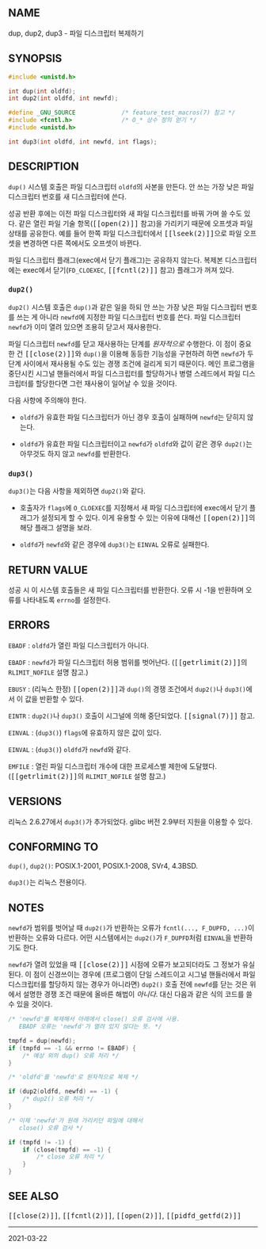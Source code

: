 ## NAME

dup, dup2, dup3 - 파일 디스크립터 복제하기

## SYNOPSIS

```c
#include <unistd.h>

int dup(int oldfd);
int dup2(int oldfd, int newfd);

#define _GNU_SOURCE             /* feature_test_macros(7) 참고 */
#include <fcntl.h>              /* O_* 상수 정의 얻기 */
#include <unistd.h>

int dup3(int oldfd, int newfd, int flags);
```

## DESCRIPTION

`dup()` 시스템 호출은 파일 디스크립터 `oldfd`의 사본을 만든다. 안 쓰는 가장 낮은 파일 디스크립터 번호를 새 디스크립터에 쓴다.

성공 반환 후에는 이전 파일 디스크립터와 새 파일 디스크립터를 바꿔 가며 쓸 수도 있다. 같은 열린 파일 기술 항목(<tt>[[open(2)]]</tt> 참고)을 가리키기 때문에 오프셋과 파일 상태를 공유한다. 예를 들어 한쪽 파일 디스크립터에서 <tt>[[lseek(2)]]</tt>으로 파일 오프셋을 변경하면 다른 쪽에서도 오프셋이 바뀐다.

파일 디스크립터 플래그(exec에서 닫기 플래그)는 공유하지 않는다. 복제본 디스크립터에는 exec에서 닫기(`FD_CLOEXEC`, <tt>[[fcntl(2)]]</tt> 참고) 플래그가 꺼져 있다.

### `dup2()`

`dup2()` 시스템 호출은 `dup()`과 같은 일을 하되 안 쓰는 가장 낮은 파일 디스크립터 번호를 쓰는 게 아니라 `newfd`에 지정한 파일 디스크립터 번호를 쓴다. 파일 디스크립터 `newfd`가 이미 열려 있으면 조용히 닫고서 재사용한다.

파일 디스크립터 `newfd`를 닫고 재사용하는 단계를 *원자적으로* 수행한다. 이 점이 중요한 건 <tt>[[close(2)]]</tt>와 `dup()`을 이용해 동등한 기능성을 구현하려 하면 `newfd`가 두 단계 사이에서 재사용될 수도 있는 경쟁 조건에 걸리게 되기 때문이다. 메인 프로그램을 중단시킨 시그널 핸들러에서 파일 디스크립터를 할당하거나 병렬 스레드에서 파일 디스크립터를 할당한다면 그런 재사용이 일어날 수 있을 것이다.

다음 사항에 주의해야 한다.

* `oldfd`가 유효한 파일 디스크립터가 아닌 경우 호출이 실패하며 `newfd`는 닫히지 않는다.

* `oldfd`가 유효한 파일 디스크립터이고 `newfd`가 `oldfd`와 값이 같은 경우 `dup2()`는 아무것도 하지 않고 `newfd`를 반환한다.

### `dup3()`

`dup3()`는 다음 사항을 제외하면 `dup2()`와 같다.

* 호출자가 `flags`에 `O_CLOEXEC`를 지정해서 새 파일 디스크립터에 exec에서 닫기 플래그가 설정되게 할 수 있다. 이게 유용할 수 있는 이유에 대해선 <tt>[[open(2)]]</tt>의 해당 플래그 설명을 보라.

* `oldfd`가 `newfd`와 같은 경우에 `dup3()`는 `EINVAL` 오류로 실패한다.

## RETURN VALUE

성공 시 이 시스템 호출들은 새 파일 디스크립터를 반환한다. 오류 시 -1을 반환하며 오류를 나타내도록 `errno`를 설정한다.

## ERRORS

`EBADF`
:   `oldfd`가 열린 파일 디스크립터가 아니다.

`EBADF`
:   `newfd`가 파일 디스크립터 허용 범위를 벗어난다. (<tt>[[getrlimit(2)]]</tt>의 `RLIMIT_NOFILE` 설명 참고.)

`EBUSY`
:   (리눅스 한정) <tt>[[open(2)]]</tt>과 `dup()`의 경쟁 조건에서 `dup2()`나 `dup3()`에서 이 값을 반환할 수 있다.

`EINTR`
:   `dup2()`나 `dup3()` 호출이 시그널에 의해 중단되었다. <tt>[[signal(7)]]</tt> 참고.

`EINVAL`
:   (`dup3()`) `flags`에 유효하지 않은 값이 있다.

`EINVAL`
:   (`dup3()`) `oldfd`가 `newfd`와 같다.

`EMFILE`
:   열린 파일 디스크립터 개수에 대한 프로세스별 제한에 도달했다. (<tt>[[getrlimit(2)]]</tt>의 `RLIMIT_NOFILE` 설명 참고.)

## VERSIONS

리눅스 2.6.27에서 `dup3()`가 추가되었다. glibc 버전 2.9부터 지원을 이용할 수 있다.

## CONFORMING TO

`dup()`, `dup2()`: POSIX.1-2001, POSIX.1-2008, SVr4, 4.3BSD.

`dup3()`는 리눅스 전용이다.

## NOTES

`newfd`가 범위를 벗어날 때 `dup2()`가 반환하는 오류가 `fcntl(..., F_DUPFD, ...)`이 반환하는 오류와 다르다. 어떤 시스템에서는 `dup2()`가 `F_DUPFD`처럼 `EINVAL`을 반환하기도 한다.

`newfd`가 열려 있었을 때 <tt>[[close(2)]]</tt> 시점에 오류가 보고되더라도 그 정보가 유실된다. 이 점이 신경쓰이는 경우에 (프로그램이 단일 스레드이고 시그널 핸들러에서 파일 디스크립터를 할당하지 않는 경우가 아니라면) `dup2()` 호출 전에 `newfd`를 닫는 것은 위에서 설명한 경쟁 조건 때문에 올바른 해법이 *아니다*. 대신 다음과 같은 식의 코드를 쓸 수 있을 것이다.

```c
/* 'newfd'를 복제해서 아래에서 close() 오류 검사에 사용.
   EBADF 오류는 'newfd'가 열려 있지 않다는 뜻. */

tmpfd = dup(newfd);
if (tmpfd == -1 && errno != EBADF) {
    /* 예상 외의 dup() 오류 처리 */
}

/* 'oldfd'를 'newfd'로 원자적으로 복제 */

if (dup2(oldfd, newfd) == -1) {
    /* dup2() 오류 처리 */
}

/* 이제 'newfd'가 원래 가리키던 파일에 대해서
   close() 오류 검사 */

if (tmpfd != -1) {
    if (close(tmpfd) == -1) {
        /* close 오류 처리 */
    }
}
```

## SEE ALSO

<tt>[[close(2)]]</tt>, <tt>[[fcntl(2)]]</tt>, <tt>[[open(2)]]</tt>, <tt>[[pidfd_getfd(2)]]</tt>

----

2021-03-22
